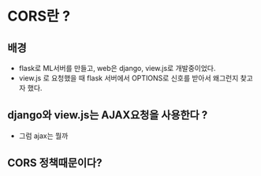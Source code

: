 # CORS란 ?

## 배경
- flask로 ML서버를 만들고, web은 django, view.js로 개발중이었다.
- view.js 로 요청했을 때 flask 서버에서 OPTIONS로 신호를 받아서 왜그런지 찾고자 했다.

## django와 view.js는 AJAX요청을 사용한다 ?
- 그럼 ajax는 뭘까

## CORS 정책때문이다?
